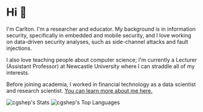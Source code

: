 # Hi 👋

I'm Carlton. I'm a researcher and educator. My background is in information security, specifically in embedded and mobile security, and I love working on data-driven security analyses, such as side-channel attacks and fault injections.

I also love teaching people about computer science; I'm currently a Lecturer (Assistant Professor) at Newcastle University where I can straddle all of my interests.

Before joining academia, I worked in financial technology as a data scientist and research scientist. [You can learn more about me here.](https://cs.gl)

![cgshep's Stats](https://github-readme-stats.vercel.app/api?username=cgshep&theme=vue-dark&show_icons=true&hide_border=true&count_private=true)
![cgshep's Top Languages](https://github-readme-stats.vercel.app/api/top-langs/?username=cgshep&theme=vue-dark&show_icons=true&hide_border=true&layout=compact)